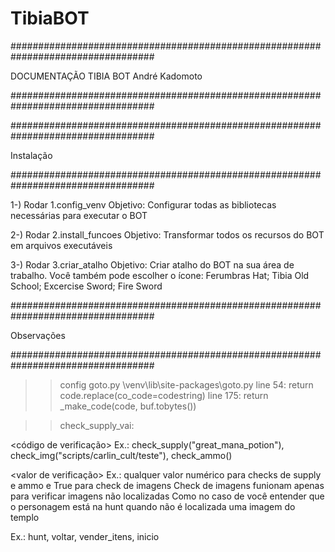 # TibiaBOT
##################################################################################

DOCUMENTAÇÃO TIBIA BOT
André Kadomoto

##################################################################################



##################################################################################

Instalação

##################################################################################

1-) Rodar 1.config_venv
Objetivo: Configurar todas as bibliotecas necessárias para executar o BOT

2-) Rodar 2.install_funcoes
Objetivo: Transformar todos os recursos do BOT em arquivos executáveis

3-) Rodar 3.criar_atalho
Objetivo: Criar atalho do BOT na sua área de trabalho. Você também pode escolher o ícone:
Ferumbras Hat; Tibia Old School; Excercise Sword; Fire Sword


##################################################################################

Observações

##################################################################################



>> config goto.py
  \venv\lib\site-packages\goto.py
  line 54: return code.replace(co_code=codestring)
  line 175: return _make_code(code, buf.tobytes())



>>check_supply_vai:

  <código de verificação>
  Ex.: check_supply("great_mana_potion"), check_img("scripts/carlin_cult/teste"), check_ammo()
  
  <valor de verificação>
  Ex.: qualquer valor numérico para checks de supply e ammo e True para check de imagens
  Check de imagens funionam apenas para verificar imagens não localizadas
  Como no caso de você entender que o personagem está na hunt quando não é localizada uma imagem do templo
  
  <label goto>
  Ex.: hunt, voltar, vender_itens, inicio
